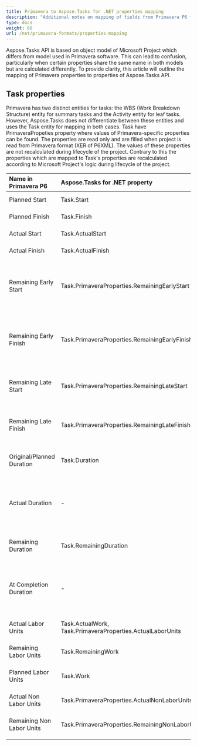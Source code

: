 ```yaml
---
title: Primavera to Aspose.Tasks for .NET properties mapping
description: "Additional notes on mapping of fields from Primavera P6 formats (XER, P6XML) to Aspose.Tasks for .NET API."
type: docs
weight: 60
url: /net/primavera-formats/properties-mapping
---
```


Aspose.Tasks API is based on object model of Microsoft Project which differs from model used in Primavera software.
This can lead to confusion, particularly when certain properties share the same name in both models but are calculated differently.
To provide clarity, this article will outline the mapping of Primavera properties to properties of Aspose.Tasks API.

## **Task properties**

Primavera has two distinct entities for tasks: the WBS (Work Breakdown Structure) entity for summary tasks and the Activity 
entity for leaf tasks. However, Aspose.Tasks does not differentiate between these entities and uses the Task entity for mapping in both cases.
Task have PrimaveraPropeties property where values of Primavera-specific properties can be found. The properties are read only and are filled when project is read from Primavera format (XER of P6XML). The values of these properties are not recalculated during lifecycle of the project.
Contrary to this the properties which are mapped to Task's properties are recalculated according to Microsoft Project's logic during lifecycle of the project.


|**Name in Primavera P6**|**Aspose.Tasks for .NET property**|**Name in XER file**|**Name in Primavera XML file**|**Comment**|
| :- | :- | :- | :- |:- |
|Planned Start|Task.Start|target_start_date|PlannedStartDate|The scheduled start date of a task|
|Planned Finish|Task.Finish|target_end_date|PlannedFinishDate|The scheduled finish date of a task|
|Actual Start|Task.ActualStart|act_start_date|ActualStartDate|The date and time when a task actually began|
|Actual Finish|Task.ActualFinish|act_end_date|ActualFinishDate|The date when a task was completed|
|Remaining Early Start|Task.PrimaveraProperties.RemainingEarlyStart|restart_date|RemainingEarlyStartDate|The remaining early start is the same as the early start unless the 'Preserve scheduled early and late dates' option with resource leveling is used.|
|Remaining Early Finish|Task.PrimaveraProperties.RemainingEarlyFinish|reend_date|RemainingEarlyFinishDate|The remaining early finish is the same as the early finish unless the 'Preserve scheduled early and late dates' option with resource leveling is used.|
|Remaining Late Start|Task.PrimaveraProperties.RemainingLateStart|rem_late_start_date|RemainingLateStartDate|The latest date the remaining work for the task should begin without delaying the project finish date.|
|Remaining Late Finish|Task.PrimaveraProperties.RemainingLateFinish|rem_late_end_date|RemainingLateFinishDate|The latest date the remaining work for the task should finish without delaying the project finish date.|
|Original/Planned Duration|Task.Duration|target_drtn_hr_cnt|PlannedDuration|The total working time from the task planned start date to the planned finish date.|
|Actual Duration|-|target_drtn_hr_cnt|ActualDuration|Total working time from the activity actual start date to the actual finish date (for completed tasks) or to the current data date for in-progress tasks.|
|Remaining Duration|Task.RemainingDuration|remain_drtn_hr_cnt|RemainingDuration|The total working time from the task remaining start date to the remaining finish date.|
|At Completion Duration|-|remain_drtn_hr_cnt|AtCompletionDuration|Can be calculated as Task.ActualDuration + Task.RemainingDuration. The total working time from the task's current start date to the current finish date.|
|Actual Labor Units|Task.ActualWork, Task.PrimaveraProperties.ActualLaborUnits|act_work_qty|ActualLaborUnits|The actual units for all labor resources assigned to the task.|
|Remaining Labor Units|Task.RemainingWork|remain_work_qty|RemainingLaborUnits|The remaining units for all labor resources assigned to the task.|
|Planned Labor Units|Task.Work|target_work_qty|PlannedLaborUnits|The planned units for all labor resources assigned to the task.|
|Actual Non Labor Units|Task.PrimaveraProperties.ActualNonLaborUnits|act_equip_qty|ActualNonLaborUnits|The actual units for all nonlabor resources assigned to the task.|
|Remaining Non Labor Units|Task.PrimaveraProperties.RemainingNonLaborUnits|remain_equip_qty|RemainingNonLaborUnits|The remaining units for all nonlabor resources assigned to the task.|
||||||